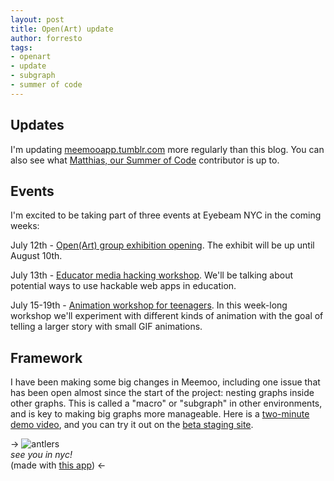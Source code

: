 ```yaml
--- 
layout: post
title: Open(Art) update
author: forresto
tags: 
- openart
- update
- subgraph
- summer of code
---
```


## Updates

I'm updating [meemooapp.tumblr.com](http://meemooapp.tumblr.com/) more regularly than this blog. You can also see what [Matthias, our Summer of Code](http://matthiassoc.tumblr.com/) contributor is up to.

## Events

I'm excited to be taking part of three events at Eyebeam NYC in the coming weeks:

July 12th - [Open(Art) group exhibition opening](http://www.eyebeam.org/events/openart-–-creative-platforms-for-the-open-web). The exhibit will be up until August 10th.

July 13th - [Educator media hacking workshop](http://www.eyebeam.org/events/openart-workshop-day). We'll be talking about potential ways to use hackable web apps in education.

July 15-19th - [Animation workshop for teenagers](http://www.eyebeam.org/events/mozilla-maker-party-moving-storytelling). In this week-long workshop we'll experiment with different kinds of animation with the goal of telling a larger story with small GIF animations.

## Framework

I have been making some big changes in Meemoo, including one issue that has been open almost since the start of the project: nesting graphs inside other graphs. This is called a "macro" or "subgraph" in other environments, and is key to making big graphs more manageable. Here is a [two-minute demo video](http://youtu.be/ylt0SJdAC5Y), and you can try it out on the [beta staging site](http://forresto.github.io/iframework/#gist/5940685).

-> ![antlers](http://meemoo.org/images/antlers.gif)  
*see you in nyc!*  
(made with [this app](http://meemoo.org/iframework/#gist/5933415)) <-